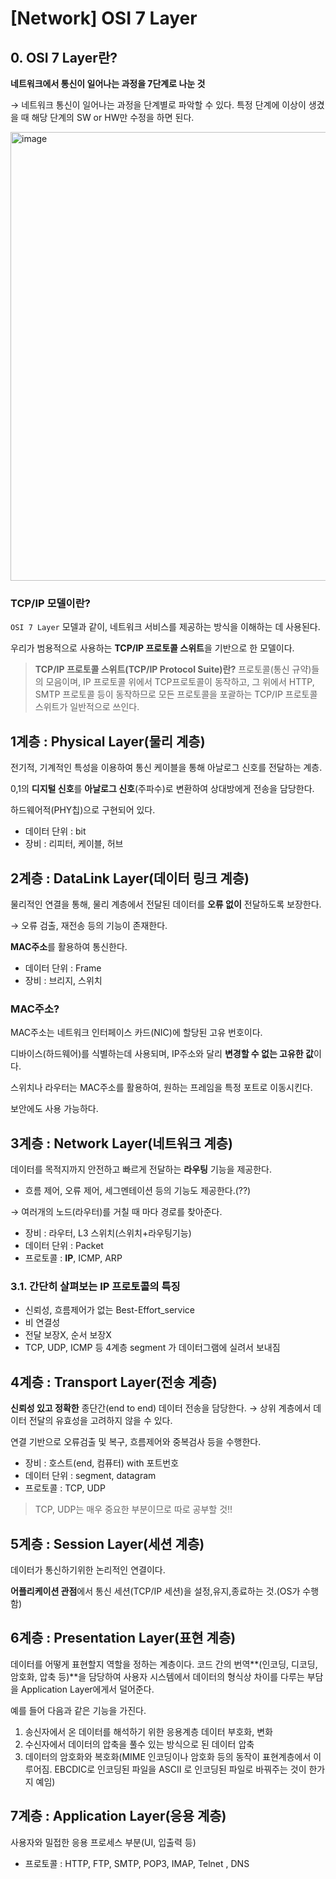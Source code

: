 # [Network] OSI 7 Layer

## 0.  OSI 7 Layer란?

**네트워크에서 통신이 일어나는 과정을 7단계로 나눈 것**

→ 네트워크 통신이 일어나는 과정을 단계별로 파악할 수 있다. 특정 단계에 이상이 생겼을 때 해당 단계의 SW or HW만 수정을 하면 된다.

<img width="718" alt="image" src="https://github.com/user-attachments/assets/1109b55b-cbd4-45c5-9cee-e32d40309dd8">


### TCP/IP 모델이란?

`OSI 7 Layer` 모델과 같이, 네트워크 서비스를 제공하는 방식을 이해하는 데 사용된다.

우리가 범용적으로 사용하는 **TCP/IP 프로토콜 스위트**을 기반으로 한 모델이다.

> **TCP/IP 프로토콜 스위트(TCP/IP Protocol Suite)란?**
프로토콜(통신 규약)들의 모음이며, IP 프로토콜 위에서 TCP프로토콜이 동작하고, 그 위에서 HTTP, SMTP 프로토콜 등이 동작하므로 모든 프로토콜을 포괄하는 TCP/IP 프로토콜 스위트가 일반적으로 쓰인다.
> 

## 1계층 :  Physical Layer(물리 계층)

전기적, 기계적인 특성을 이용하여 통신 케이블을 통해 아날로그 신호를 전달하는 계층.

0,1의 **디지털 신호**를 **아날로그 신호**(주파수)로 변환하여 상대방에게 전송을 담당한다.

하드웨어적(PHY칩)으로 구현되어 있다.

- 데이터 단위 : bit
- 장비 : 리피터, 케이블, 허브

## 2계층 : DataLink Layer(데이터 링크 계층)

물리적인 연결을 통해, 물리 계층에서 전달된 데이터를 **오류 없이** 전달하도록 보장한다.

→ 오류 검출, 재전송 등의 기능이 존재한다.

**MAC주소**를 활용하여 통신한다.

- 데이터 단위 : Frame
- 장비 : 브리지, 스위치

### MAC주소?

MAC주소는 네트워크 인터페이스 카드(NIC)에 할당된 고유 번호이다.

디바이스(하드웨어)를 식별하는데 사용되며, IP주소와 달리 **변경할 수 없는 고유한 값**이다.

스위치나 라우터는 MAC주소를 활용하여, 원하는 프레임을 특정 포트로 이동시킨다.

보안에도 사용 가능하다.

## 3계층 : Network Layer(네트워크 계층)

데이터를 목적지까지 안전하고 빠르게 전달하는 **라우팅** 기능을 제공한다.
+ 흐름 제어, 오류 제어, 세그멘테이션 등의 기능도 제공한다.(??)

→ 여러개의 노드(라우터)를 거칠 때 마다 경로를 찾아준다. 

- 장비 : 라우터, L3 스위치(스위치+라우팅기능)
- 데이터 단위 : Packet
- 프로토콜 : **IP**, ICMP, ARP

### 3.1. 간단히 살펴보는 IP 프로토콜의 특징

- 신뢰성, 흐름제어가 없는 Best-Effort_service
- 비 연결성
- 전달 보장X, 순서 보장X
- TCP, UDP, ICMP 등 4계층 segment 가 데이터그램에 실려서 보내짐

## 4계층 : Transport Layer(전송 계층)

**신뢰성 있고 정확한** 종단간(end to end) 데이터 전송을 담당한다.
→ 상위 계층에서 데이터 전달의 유효성을 고려하지 않을 수 있다.

연결 기반으로 오류검출 및 복구, 흐름제어와 중복검사 등을 수행한다.

- 장비 : 호스트(end, 컴퓨터) with 포트번호
- 데이터 단위 : segment, datagram
- 프로토콜 : TCP, UDP

> TCP, UDP는 매우 중요한 부분이므로 따로 공부할 것!!
> 

## 5계층 : Session Layer(세션 계층)

데이터가 통신하기위한 논리적인 연결이다.

 **어플리케이션 관점**에서 통신 세션(TCP/IP 세션)을 설정,유지,종료하는 것.(OS가 수행함)

## **6계층 : Presentation Layer(표현 계층)**

데이터를 어떻게 표현할지 역할을 정하는 계층이다. 코드 간의 번역**(인코딩, 디코딩, 암호화, 압축 등)**을 담당하여 사용자 시스템에서 데이터의 형식상 차이를 다루는 부담을 Application Layer에게서 덜어준다.

예를 들어 다음과 같은 기능을 가진다.

1. 송신자에서 온 데이터를 해석하기 위한 응용계층 데이터 부호화, 변화
2. 수신자에서 데이터의 압축을 풀수 있는 방식으로 된 데이터 압축
3. 데이터의 암호화와 복호화(MIME 인코딩이나 암호화 등의 동작이 표현계층에서 이루어짐. EBCDIC로 인코딩된 파일을 ASCII 로 인코딩된 파일로 바꿔주는 것이 한가지 예임)

## 7계층 : Application Layer(응용 계층)

사용자와 밀접한 응용 프로세스 부분(UI, 입출력 등)

- 프로토콜 : HTTP, FTP, SMTP, POP3, IMAP, Telnet , DNS
